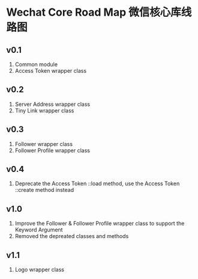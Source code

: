 # Wechat Core Road Map 微信核心库线路图

## v0.1
1. Common module
2. Access Token wrapper class

## v0.2
1. Server Address wrapper class
2. Tiny Link wrapper class

## v0.3
1. Follower wrapper class
2. Follower Profile wrapper class

## v0.4
1. Deprecate the Access Token ::load method, use the Access Token ::create method instead

## v1.0
1. Improve the Follower & Follower Profile wrapper class to support the Keyword Argument 
2. Removed the depreated classes and methods

## v1.1
1. Logo wrapper class
